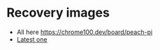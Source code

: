 # Recovery images
 - All here https://chrome100.dev/board/peach-pi
 - [Latest one](https://dl.google.com/dl/edgedl/chromeos/recovery/chromeos_12105.100.0_peach-pi_recovery_stable-channel_pi-mp-v2.bin.zip) 
